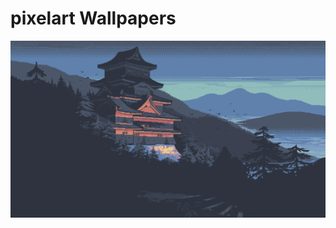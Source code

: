 # pixelart Wallpapers



[![a_building_on_a_hill.webp](./a_building_on_a_hill.webp)](./a_building_on_a_hill.webp)

